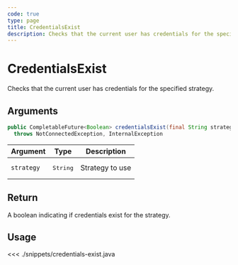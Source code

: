 ```yaml
---
code: true
type: page
title: CredentialsExist
description: Checks that the current user has credentials for the specified strategy.
---
```


# CredentialsExist

Checks that the current user has credentials for the specified strategy.

## Arguments

```java
public CompletableFuture<Boolean> credentialsExist(final String strategy)
  throws NotConnectedException, InternalException
```

| Argument   | Type              | Description     |
|------------|-------------------|-----------------|
| `strategy` | <pre>String</pre> | Strategy to use |

## Return

A boolean indicating if credentials exist for the strategy.

## Usage

<<< ./snippets/credentials-exist.java
